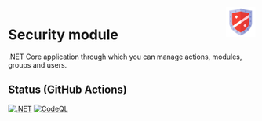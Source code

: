 <img src="https://github.com/gabriel-rodriguezcastellini/securityModule/blob/main/img/Defense.png" alt="Security module logo" title="securityModule" align="right" height="60" />

# Security module

.NET Core application through which you can manage actions, modules, groups and users.

## Status (GitHub Actions)

[![.NET](https://github.com/gabriel-rodriguezcastellini/SecurityModule/actions/workflows/dotnet.yml/badge.svg)](https://github.com/gabriel-rodriguezcastellini/SecurityModule/actions/workflows/dotnet.yml) [![CodeQL](https://github.com/gabriel-rodriguezcastellini/SecurityModule/actions/workflows/codeql.yml/badge.svg)](https://github.com/gabriel-rodriguezcastellini/SecurityModule/actions/workflows/codeql.yml) 
